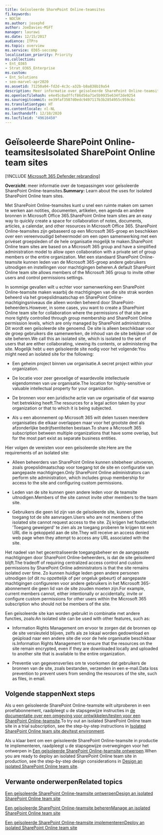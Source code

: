 ```yaml
---
title: Geïsoleerde SharePoint Online-teamsites
f1.keywords:
- NOCSH
ms.author: josephd
author: JoeDavies-MSFT
manager: laurawi
ms.date: 12/15/2017
audience: ITPro
ms.topic: overview
ms.service: O365-seccomp
localization_priority: Priority
ms.collection:
- Ent_O365
- Strat_O365_Enterprise
ms.custom:
- Ent_Solutions
- seo-marvel-apr2020
ms.assetid: 71250a04-fd2d-4c3c-a32b-b8a838b19a54
description: Meer informatie over geïsoleerde SharePoint Online-teamsites, zoals gebruik, vereisten en functies waarmee ze kunnen worden gebruikt.
ms.openlocfilehash: e4e45c8adffcf86d56a71e5b9935e634f2de9254
ms.sourcegitcommit: ee39faf3507d0edc9497117b3b2854955c959c6c
ms.translationtype: HT
ms.contentlocale: nl-NL
ms.lasthandoff: 12/10/2020
ms.locfileid: "49616450"
---
```

# <a name="isolated-sharepoint-online-team-sites"></a><span data-ttu-id="f1e97-103">Geïsoleerde SharePoint Online-teamsites</span><span class="sxs-lookup"><span data-stu-id="f1e97-103">Isolated SharePoint Online team sites</span></span>

[!INCLUDE [Microsoft 365 Defender rebranding](../includes/microsoft-defender-for-office.md)]


 <span data-ttu-id="f1e97-104">**Overzicht**: meer informatie over de toepassingen voor geïsoleerde SharePoint Online-teamsites.</span><span class="sxs-lookup"><span data-stu-id="f1e97-104">**Summary:** Learn about the uses for isolated SharePoint Online team sites.</span></span>

<span data-ttu-id="f1e97-105">Met SharePoint Online-teamsites kunt u snel een ruimte maken om samen te werken aan notities, documenten, artikelen, een agenda en andere bronnen in Microsoft Office 365.</span><span class="sxs-lookup"><span data-stu-id="f1e97-105">SharePoint Online team sites are an easy way to quickly create a space for collaboration of notes, documents, articles, a calendar, and other resources in Microsoft Office 365.</span></span> <span data-ttu-id="f1e97-106">SharePoint Online-teamsites zijn gebaseerd op een Microsoft 365-groep en beschikken over een vereenvoudigd beheermodel om een open samenwerking met een privéset groepsleden of de hele organisatie mogelijk te maken.</span><span class="sxs-lookup"><span data-stu-id="f1e97-106">SharePoint Online team sites are based on a Microsoft 365 group and have a simplified administration model to allow open collaboration with a private set of group members or the entire organization.</span></span> <span data-ttu-id="f1e97-107">Met een standaard SharePoint Online-teamsite kunnen leden van de Microsoft 365-groep andere gebruikers uitnodigen en instellingen voor machtigingen beheren.</span><span class="sxs-lookup"><span data-stu-id="f1e97-107">A default SharePoint Online team site allows members of the Microsoft 365 group to invite other users and control permissions settings.</span></span>

<span data-ttu-id="f1e97-108">In sommige gevallen wilt u echter voor samenwerking een SharePoint Online-teamsite maken waarbij de machtigingen van die site strak worden beheerd via het groepslidmaatschap en SharePoint Online-machtigingsniveaus die alleen worden beheerd door SharePoint-beheerders.</span><span class="sxs-lookup"><span data-stu-id="f1e97-108">However, in some cases, you want to create a SharePoint Online team site for collaboration where the permissions of that site are more tightly controlled through group membership and SharePoint Online permission levels, which are only managed by SharePoint administrators.</span></span> <span data-ttu-id="f1e97-109">Dit wordt een geïsoleerde site genoemd. De site is alleen beschikbaar voor de groep gebruikers die samenwerken, de inhoud van de site bekijken of de site beheren.</span><span class="sxs-lookup"><span data-stu-id="f1e97-109">We call this an isolated site, which is isolated to the set of users that are either collaborating, viewing its contents, or administering the site.</span></span> <span data-ttu-id="f1e97-110">Mogelijk hebt u een geïsoleerde site nodig voor het volgende:</span><span class="sxs-lookup"><span data-stu-id="f1e97-110">You might need an isolated site for the following:</span></span>

- <span data-ttu-id="f1e97-111">Een geheim project binnen uw organisatie.</span><span class="sxs-lookup"><span data-stu-id="f1e97-111">A secret project within your organization.</span></span>

- <span data-ttu-id="f1e97-112">De locatie voor zeer gevoelige of waardevolle intellectuele eigendommen van uw organisatie.</span><span class="sxs-lookup"><span data-stu-id="f1e97-112">The location for highly-sensitive or valuable intellectual property for your organization.</span></span>

- <span data-ttu-id="f1e97-113">De bronnen voor een juridische actie van uw organisatie of dat waarop het betrekking heeft.</span><span class="sxs-lookup"><span data-stu-id="f1e97-113">The resources for a legal action taken by your organization or that to which it is being subjected.</span></span>

- <span data-ttu-id="f1e97-114">Als u een abonnement op Microsoft 365 wilt delen tussen meerdere organisaties die elkaar overlappen maar voor het grootste deel als afzonderlijke bedrijfsentiteiten bestaan.</span><span class="sxs-lookup"><span data-stu-id="f1e97-114">To share a Microsoft 365 subscription between multiple organizations that have some overlap, but for the most part exist as separate business entities.</span></span>

<span data-ttu-id="f1e97-115">Hier volgen de vereisten voor een geïsoleerde site:</span><span class="sxs-lookup"><span data-stu-id="f1e97-115">Here are the requirements of an isolated site:</span></span>

- <span data-ttu-id="f1e97-116">Alleen beheerders van SharePoint Online kunnen sitebeheer uitvoeren, zoals groepslidmaatschap voor toegang tot de site en configuratie van aangepaste machtigingen.</span><span class="sxs-lookup"><span data-stu-id="f1e97-116">Only SharePoint Online administrators can perform site administration, which includes group membership for access to the site and configuring custom permissions.</span></span>

- <span data-ttu-id="f1e97-117">Leden van de site kunnen geen andere leden voor de teamsite uitnodigen.</span><span class="sxs-lookup"><span data-stu-id="f1e97-117">Members of the site cannot invite other members to the team site.</span></span>

- <span data-ttu-id="f1e97-118">Gebruikers die geen lid zijn van de geïsoleerde site, kunnen geen toegang tot de site aanvragen.</span><span class="sxs-lookup"><span data-stu-id="f1e97-118">Users who are not members of the isolated site cannot request access to the site.</span></span> <span data-ttu-id="f1e97-119">Zij krijgen het foutbericht 'Toegang geweigerd' te zien als ze toegang proberen te krijgen tot een URL die is gekoppeld aan de site.</span><span class="sxs-lookup"><span data-stu-id="f1e97-119">They will receive an access denied web page when they attempt to access any URL associated with the site.</span></span>

<span data-ttu-id="f1e97-120">Het nadeel van het gecentraliseerde toegangsbeheer en de aangepaste machtigingen door SharePoint Online-beheerders, is dat de site geïsoleerd blijft.</span><span class="sxs-lookup"><span data-stu-id="f1e97-120">The tradeoff of requiring centralized access control and custom permissions by SharePoint Online administrators is that the site remains isolated over time.</span></span> <span data-ttu-id="f1e97-121">Zo kunnen huidige leden geen andere personen uitnodigen (of dit nu opzettelijk of per ongeluk gebeurt) of aangepaste machtigingen configureren voor andere gebruikers in het Microsoft 365-abonnement die geen lid van de site zouden moeten zijn.</span><span class="sxs-lookup"><span data-stu-id="f1e97-121">For example, current members cannot, either intentionally or accidentally, invite or configure custom permissions for other users within the Microsoft 365 subscription who should not be members of the site.</span></span>

<span data-ttu-id="f1e97-122">Een geïsoleerde site kan worden gebruikt in combinatie met andere functies, zoals:</span><span class="sxs-lookup"><span data-stu-id="f1e97-122">An isolated site can be used with other features, such as:</span></span>

- <span data-ttu-id="f1e97-123">Information Rights Management om ervoor te zorgen dat de bronnen op de site versleuteld blijven, zelfs als ze lokaal worden gedownload en geüpload naar een andere site die voor de hele organisatie beschikbaar is.</span><span class="sxs-lookup"><span data-stu-id="f1e97-123">Information Rights Management to ensure that the resources on the site remain encrypted, even if they are downloaded locally and uploaded to another site that is available to the entire organization.</span></span>

- <span data-ttu-id="f1e97-124">Preventie van gegevensverlies om te voorkomen dat gebruikers de bronnen van de site, zoals bestanden, verzenden in een e-mail.</span><span class="sxs-lookup"><span data-stu-id="f1e97-124">Data loss prevention to prevent users from sending the resources of the site, such as files, in email.</span></span>

## <a name="next-steps"></a><span data-ttu-id="f1e97-125">Volgende stappen</span><span class="sxs-lookup"><span data-stu-id="f1e97-125">Next steps</span></span>

<span data-ttu-id="f1e97-126">Als u een geïsoleerde SharePoint Online-teamsite wilt uitproberen in een proefabonnement, raadpleegt u de stapsgewijze instructies in [de documentatie over een omgeving voor ontwikkelen/testen voor een SharePoint Online-teamsite](isolated-sharepoint-online-team-site-dev-test-environment.md).</span><span class="sxs-lookup"><span data-stu-id="f1e97-126">To try out an isolated SharePoint Online team site in a trial subscription, see the step-by-step instructions in [Isolated SharePoint Online team site dev/test environment](isolated-sharepoint-online-team-site-dev-test-environment.md).</span></span>

<span data-ttu-id="f1e97-127">Als u klaar bent om een geïsoleerde SharePoint Online-teamsite in productie te implementeren, raadpleegt u de stapsgewijze overwegingen voor het ontwerpen in [Een geïsoleerde SharePoint Online-teamsite ontwerpen](design-an-isolated-sharepoint-online-team-site.md).</span><span class="sxs-lookup"><span data-stu-id="f1e97-127">When you are ready to deploy an isolated SharePoint Online team site in production, see the step-by-step design considerations in [Design an isolated SharePoint Online team site](design-an-isolated-sharepoint-online-team-site.md).</span></span>

## <a name="related-topics"></a><span data-ttu-id="f1e97-128">Verwante onderwerpen</span><span class="sxs-lookup"><span data-stu-id="f1e97-128">Related topics</span></span>

[<span data-ttu-id="f1e97-129">Een geïsoleerde SharePoint Online-teamsite ontwerpen</span><span class="sxs-lookup"><span data-stu-id="f1e97-129">Design an isolated SharePoint Online team site</span></span>](design-an-isolated-sharepoint-online-team-site.md)

[<span data-ttu-id="f1e97-130">Een geïsoleerde SharePoint Online-teamsite beheren</span><span class="sxs-lookup"><span data-stu-id="f1e97-130">Manage an isolated SharePoint Online team site</span></span>](manage-an-isolated-sharepoint-online-team-site.md)

[<span data-ttu-id="f1e97-131">Een geïsoleerde SharePoint Online-teamsite implementeren</span><span class="sxs-lookup"><span data-stu-id="f1e97-131">Deploy an isolated SharePoint Online team site</span></span>](deploy-an-isolated-sharepoint-online-team-site.md)
